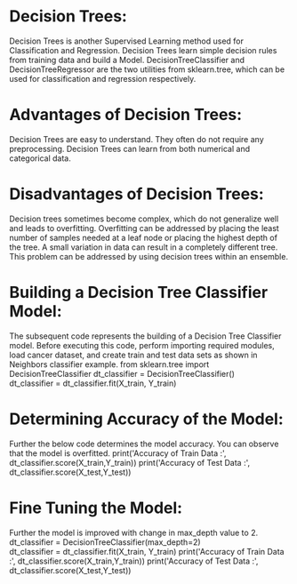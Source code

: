 # Decision Trees:

Decision Trees is another Supervised Learning method used for Classification and Regression. Decision Trees learn simple decision rules from training data and build a Model. DecisionTreeClassifier and DecisionTreeRegressor are the two utilities from sklearn.tree, which can be used for classification and regression respectively.

# Advantages of Decision Trees:

Decision Trees are easy to understand.
They often do not require any preprocessing.
Decision Trees can learn from both numerical and categorical data.

# Disadvantages of Decision Trees:

Decision trees sometimes become complex, which do not generalize well and leads to overfitting. Overfitting can be addressed by placing the least number of samples needed at a leaf node or placing the highest depth of the tree.
A small variation in data can result in a completely different tree. This problem can be addressed by using decision trees within an ensemble.

# Building a Decision Tree Classifier Model:

The subsequent code represents the building of a Decision Tree Classifier model.
Before executing this code, perform importing required modules, load cancer dataset, and create train and test data sets as shown in Neighbors classifier example.
from sklearn.tree import DecisionTreeClassifier
dt_classifier = DecisionTreeClassifier()   
dt_classifier = dt_classifier.fit(X_train, Y_train) 

# Determining Accuracy of the Model:

Further the below code determines the model accuracy. You can observe that the model is overfitted.
print('Accuracy of Train Data :', dt_classifier.score(X_train,Y_train))
print('Accuracy of Test Data :', dt_classifier.score(X_test,Y_test))

# Fine Tuning the Model:

Further the model is improved with change in max_depth value to 2.
dt_classifier = DecisionTreeClassifier(max_depth=2)   
dt_classifier = dt_classifier.fit(X_train, Y_train) 
print('Accuracy of Train Data :', dt_classifier.score(X_train,Y_train))
print('Accuracy of Test Data :', dt_classifier.score(X_test,Y_test))
